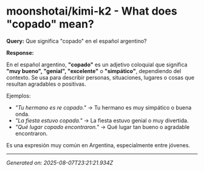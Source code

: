 # moonshotai/kimi-k2 - What does "copado" mean?

**Query:** Que significa "copado" en el español argentino?



**Response:**

En el español argentino, **"copado"** es un adjetivo coloquial que significa **"muy bueno", "genial", "excelente"** o **"simpático"**, dependiendo del contexto. Se usa para describir personas, situaciones, lugares o cosas que resultan agradables o positivas.

Ejemplos:
- *"Tu hermano es re copado."* → Tu hermano es muy simpático o buena onda.
- *"La fiesta estuvo copada."* → La fiesta estuvo genial o muy divertida.
- *"Qué lugar copado encontraron."* → Qué lugar tan bueno o agradable encontraron.

Es una expresión muy común en Argentina, especialmente entre jóvenes.

---
*Generated on: 2025-08-07T23:21:21.934Z*
